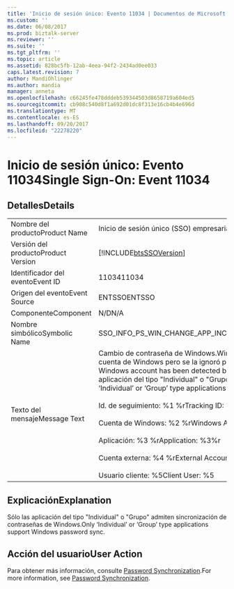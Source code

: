 ```yaml
---
title: 'Inicio de sesión único: Evento 11034 | Documentos de Microsoft'
ms.custom: ''
ms.date: 06/08/2017
ms.prod: biztalk-server
ms.reviewer: ''
ms.suite: ''
ms.tgt_pltfrm: ''
ms.topic: article
ms.assetid: 828bc5fb-12ab-4eea-94f2-2434ad0ee033
caps.latest.revision: 7
author: MandiOhlinger
ms.author: mandia
manager: anneta
ms.openlocfilehash: c66245fe478dddeb539344503d8658719a604ed5
ms.sourcegitcommit: cb908c540d8f1a692d01dc8f313e16cb4b4e696d
ms.translationtype: MT
ms.contentlocale: es-ES
ms.lasthandoff: 09/20/2017
ms.locfileid: "22278220"
---
```

# <a name="single-sign-on-event-11034"></a><span data-ttu-id="905ce-102">Inicio de sesión único: Evento 11034</span><span class="sxs-lookup"><span data-stu-id="905ce-102">Single Sign-On: Event 11034</span></span>
## <a name="details"></a><span data-ttu-id="905ce-103">Detalles</span><span class="sxs-lookup"><span data-stu-id="905ce-103">Details</span></span>  
  
|||  
|-|-|  
|<span data-ttu-id="905ce-104">Nombre del producto</span><span class="sxs-lookup"><span data-stu-id="905ce-104">Product Name</span></span>|<span data-ttu-id="905ce-105">Inicio de sesión único (SSO) empresarial</span><span class="sxs-lookup"><span data-stu-id="905ce-105">Enterprise Single Sign-On</span></span>|  
|<span data-ttu-id="905ce-106">Versión del producto</span><span class="sxs-lookup"><span data-stu-id="905ce-106">Product Version</span></span>|[!INCLUDE[btsSSOVersion](../includes/btsssoversion-md.md)]|  
|<span data-ttu-id="905ce-107">Identificador del evento</span><span class="sxs-lookup"><span data-stu-id="905ce-107">Event ID</span></span>|<span data-ttu-id="905ce-108">11034</span><span class="sxs-lookup"><span data-stu-id="905ce-108">11034</span></span>|  
|<span data-ttu-id="905ce-109">Origen del evento</span><span class="sxs-lookup"><span data-stu-id="905ce-109">Event Source</span></span>|<span data-ttu-id="905ce-110">ENTSSO</span><span class="sxs-lookup"><span data-stu-id="905ce-110">ENTSSO</span></span>|  
|<span data-ttu-id="905ce-111">Componente</span><span class="sxs-lookup"><span data-stu-id="905ce-111">Component</span></span>|<span data-ttu-id="905ce-112">N/D</span><span class="sxs-lookup"><span data-stu-id="905ce-112">N/A</span></span>|  
|<span data-ttu-id="905ce-113">Nombre simbólico</span><span class="sxs-lookup"><span data-stu-id="905ce-113">Symbolic Name</span></span>|<span data-ttu-id="905ce-114">SSO_INFO_PS_WIN_CHANGE_APP_INCORRECT_TYPE</span><span class="sxs-lookup"><span data-stu-id="905ce-114">SSO_INFO_PS_WIN_CHANGE_APP_INCORRECT_TYPE</span></span>|  
|<span data-ttu-id="905ce-115">Texto del mensaje</span><span class="sxs-lookup"><span data-stu-id="905ce-115">Message Text</span></span>|<span data-ttu-id="905ce-116">Cambio de contraseña de Windows.</span><span class="sxs-lookup"><span data-stu-id="905ce-116">Windows password change.</span></span> <span data-ttu-id="905ce-117">Se detectó una asignación para esta cuenta de Windows pero se la ignoró porque la aplicación no tiene el tipo correcto.</span><span class="sxs-lookup"><span data-stu-id="905ce-117">A mapping for this Windows account has been detected but ignored because the application is not the correct type.</span></span> <span data-ttu-id="905ce-118">Sólo las aplicación del tipo "Individual" o "Grupo" admiten sincronización de contraseñas de Windows.%r</span><span class="sxs-lookup"><span data-stu-id="905ce-118">Only ‘Individual’ or ‘Group’ type applications support Windows password sync.%r</span></span><br /><br /> <span data-ttu-id="905ce-119">Id. de seguimiento: %1 %r</span><span class="sxs-lookup"><span data-stu-id="905ce-119">Tracking ID: %1%r</span></span><br /><br /> <span data-ttu-id="905ce-120">Cuenta de Windows: %2 %r</span><span class="sxs-lookup"><span data-stu-id="905ce-120">Windows Account: %2%r</span></span><br /><br /> <span data-ttu-id="905ce-121">Aplicación: %3 %r</span><span class="sxs-lookup"><span data-stu-id="905ce-121">Application: %3%r</span></span><br /><br /> <span data-ttu-id="905ce-122">Cuenta externa: %4 %r</span><span class="sxs-lookup"><span data-stu-id="905ce-122">External Account: %4%r</span></span><br /><br /> <span data-ttu-id="905ce-123">Usuario cliente: %5</span><span class="sxs-lookup"><span data-stu-id="905ce-123">Client User: %5</span></span>|  
  
## <a name="explanation"></a><span data-ttu-id="905ce-124">Explicación</span><span class="sxs-lookup"><span data-stu-id="905ce-124">Explanation</span></span>  
 <span data-ttu-id="905ce-125">Sólo las aplicación del tipo "Individual" o "Grupo" admiten sincronización de contraseñas de Windows.</span><span class="sxs-lookup"><span data-stu-id="905ce-125">Only ‘Individual’ or ‘Group’ type applications support Windows password sync.</span></span>  
  
## <a name="user-action"></a><span data-ttu-id="905ce-126">Acción del usuario</span><span class="sxs-lookup"><span data-stu-id="905ce-126">User Action</span></span>  
 <span data-ttu-id="905ce-127">Para obtener más información, consulte [Password Synchronization](../core/password-synchronization2.md).</span><span class="sxs-lookup"><span data-stu-id="905ce-127">For more information, see [Password Synchronization](../core/password-synchronization2.md).</span></span>